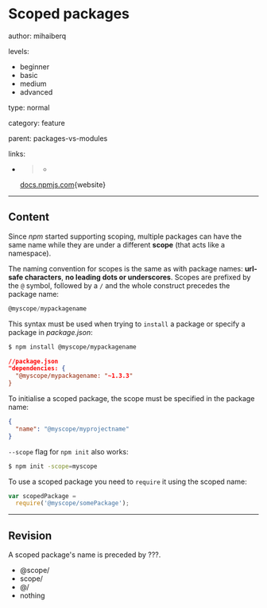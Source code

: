 # Scoped packages
author: mihaiberq

levels:
  - beginner
  - basic
  - medium
  - advanced

type: normal

category: feature

parent: packages-vs-modules

links:
  - >-
    [docs.npmjs.com](https://docs.npmjs.com/getting-started/scoped-packages){website}

---
## Content

Since *npm* started supporting scoping, multiple packages can have the same name while they are under a different **scope** (that acts like a namespace).

The naming convention for scopes is the same as with package names: **url-safe characters**, **no leading dots or underscores**. Scopes are prefixed by the `@` symbol, followed by a `/` and the whole construct precedes the package name:
```javascript
@myscope/mypackagename
```

This syntax must be used when trying to `install` a package or specify a package in *package.json*:
```bash
$ npm install @myscope/mypackagename
```
```json
//package.json
"dependencies: {
  "@myscope/mypackagename: "~1.3.3"
}
```
To initialise a scoped package, the scope must be specified in the package name:
```json
{
  "name": "@myscope/myprojectname"
}
```
`--scope` flag for `npm init` also works:
```bash
$ npm init -scope=myscope
```
To use a scoped package you need to `require` it using the scoped name:
```js
var scopedPackage =
  require('@myscope/somePackage');

```

---
## Revision

A scoped package's name is preceded by ???.

* @scope/
* scope/
* @/
* nothing
